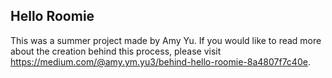 ## Hello Roomie 
This was a summer project made by Amy Yu. If you would like to read more about the creation behind this process, please visit https://medium.com/@amy.ym.yu3/behind-hello-roomie-8a4807f7c40e.
